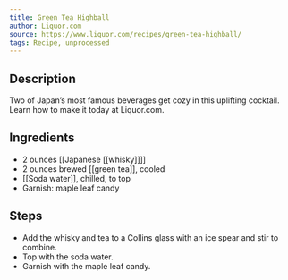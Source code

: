 ```yaml
---
title: Green Tea Highball
author: Liquor.com
source: https://www.liquor.com/recipes/green-tea-highball/
tags: Recipe, unprocessed
---
```

## Description
Two of Japan’s most famous beverages get cozy in this uplifting cocktail. Learn how to make it today at Liquor.com.
## Ingredients
- 2 ounces [[Japanese [[whisky]]]]
- 2 ounces brewed [[green tea]], cooled
- [[Soda water]], chilled, to top
- Garnish: maple leaf candy
## Steps
- Add the whisky and tea to a Collins glass with an ice spear and stir to combine.
- Top with the soda water.
- Garnish with the maple leaf candy.